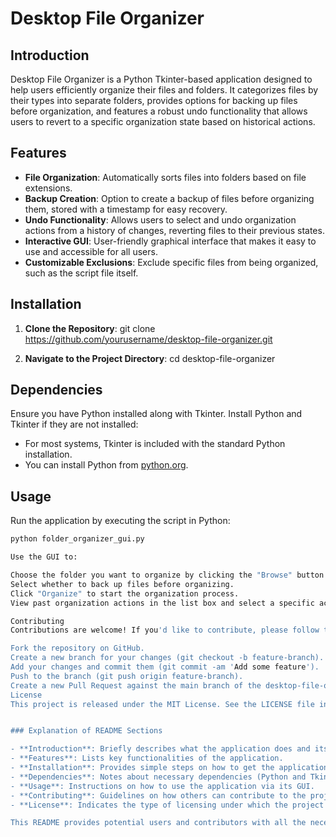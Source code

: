 # Desktop File Organizer

## Introduction
Desktop File Organizer is a Python Tkinter-based application designed to help users efficiently organize their files and folders. It categorizes files by their types into separate folders, provides options for backing up files before organization, and features a robust undo functionality that allows users to revert to a specific organization state based on historical actions.

## Features
- **File Organization**: Automatically sorts files into folders based on file extensions.
- **Backup Creation**: Option to create a backup of files before organizing them, stored with a timestamp for easy recovery.
- **Undo Functionality**: Allows users to select and undo organization actions from a history of changes, reverting files to their previous states.
- **Interactive GUI**: User-friendly graphical interface that makes it easy to use and accessible for all users.
- **Customizable Exclusions**: Exclude specific files from being organized, such as the script file itself.

## Installation

1. **Clone the Repository**: 
git clone https://github.com/yourusername/desktop-file-organizer.git

2. **Navigate to the Project Directory**:
cd desktop-file-organizer

## Dependencies
Ensure you have Python installed along with Tkinter. Install Python and Tkinter if they are not installed:
- For most systems, Tkinter is included with the standard Python installation.
- You can install Python from [python.org](https://www.python.org/downloads/).

## Usage

Run the application by executing the script in Python:

```bash
python folder_organizer_gui.py

Use the GUI to:

Choose the folder you want to organize by clicking the "Browse" button.
Select whether to back up files before organizing.
Click "Organize" to start the organization process.
View past organization actions in the list box and select a specific action to undo if necessary.

Contributing
Contributions are welcome! If you'd like to contribute, please follow these steps:

Fork the repository on GitHub.
Create a new branch for your changes (git checkout -b feature-branch).
Add your changes and commit them (git commit -am 'Add some feature').
Push to the branch (git push origin feature-branch).
Create a new Pull Request against the main branch of the desktop-file-organizer repository.
License
This project is released under the MIT License. See the LICENSE file in the repository for more details.


### Explanation of README Sections

- **Introduction**: Briefly describes what the application does and its main features.
- **Features**: Lists key functionalities of the application.
- **Installation**: Provides simple steps on how to get the application running, including how to clone the repository.
- **Dependencies**: Notes about necessary dependencies (Python and Tkinter).
- **Usage**: Instructions on how to use the application via its GUI.
- **Contributing**: Guidelines on how others can contribute to the project.
- **License**: Indicates the type of licensing under which the project is released.

This README provides potential users and contributors with all the necessary information to install, use, and contribute to your application. You can adjust the GitHub URL and other details to match your actual repository information.

